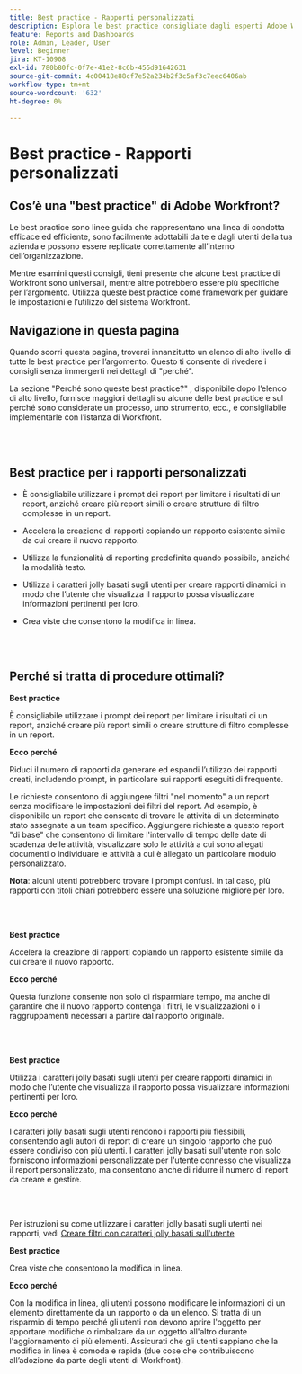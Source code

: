 ```yaml
---
title: Best practice - Rapporti personalizzati
description: Esplora le best practice consigliate dagli esperti Adobe Workfront in merito alla configurazione, alla gestione e all’utilizzo dei rapporti personalizzati di Workfront.
feature: Reports and Dashboards
role: Admin, Leader, User
level: Beginner
jira: KT-10908
exl-id: 780b80fc-0f7e-41e2-8c6b-455d91642631
source-git-commit: 4c00418e88cf7e52a234b2f3c5af3c7eec6406ab
workflow-type: tm+mt
source-wordcount: '632'
ht-degree: 0%

---
```


# Best practice - Rapporti personalizzati

## Cos’è una &quot;best practice&quot; di Adobe Workfront?

Le best practice sono linee guida che rappresentano una linea di condotta efficace ed efficiente, sono facilmente adottabili da te e dagli utenti della tua azienda e possono essere replicate correttamente all’interno dell’organizzazione.

Mentre esamini questi consigli, tieni presente che alcune best practice di Workfront sono universali, mentre altre potrebbero essere più specifiche per l’argomento. Utilizza queste best practice come framework per guidare le impostazioni e l’utilizzo del sistema Workfront.

## Navigazione in questa pagina

Quando scorri questa pagina, troverai innanzitutto un elenco di alto livello di tutte le best practice per l’argomento. Questo ti consente di rivedere i consigli senza immergerti nei dettagli di &quot;perché&quot;.

La sezione &quot;Perché sono queste best practice?&quot; , disponibile dopo l’elenco di alto livello, fornisce maggiori dettagli su alcune delle best practice e sul perché sono considerate un processo, uno strumento, ecc., è consigliabile implementarle con l’istanza di Workfront.

</br>
</br>

## Best practice per i rapporti personalizzati

* È consigliabile utilizzare i prompt dei report per limitare i risultati di un report, anziché creare più report simili o creare strutture di filtro complesse in un report.

* Accelera la creazione di rapporti copiando un rapporto esistente simile da cui creare il nuovo rapporto.

* Utilizza la funzionalità di reporting predefinita quando possibile, anziché la modalità testo.

* Utilizza i caratteri jolly basati sugli utenti per creare rapporti dinamici in modo che l’utente che visualizza il rapporto possa visualizzare informazioni pertinenti per loro.

* Crea viste che consentono la modifica in linea.

</br>
</br>


## Perché si tratta di procedure ottimali?

**Best practice**

È consigliabile utilizzare i prompt dei report per limitare i risultati di un report, anziché creare più report simili o creare strutture di filtro complesse in un report.


**Ecco perché**

Riduci il numero di rapporti da generare ed espandi l’utilizzo dei rapporti creati, includendo prompt, in particolare sui rapporti eseguiti di frequente.

Le richieste consentono di aggiungere filtri &quot;nel momento&quot; a un report senza modificare le impostazioni dei filtri del report. Ad esempio, è disponibile un report che consente di trovare le attività di un determinato stato assegnate a un team specifico. Aggiungere richieste a questo report &quot;di base&quot; che consentono di limitare l&#39;intervallo di tempo delle date di scadenza delle attività, visualizzare solo le attività a cui sono allegati documenti o individuare le attività a cui è allegato un particolare modulo personalizzato.


**Nota**: alcuni utenti potrebbero trovare i prompt confusi. In tal caso, più rapporti con titoli chiari potrebbero essere una soluzione migliore per loro.


</br>
</br>

**Best practice**

Accelera la creazione di rapporti copiando un rapporto esistente simile da cui creare il nuovo rapporto.

**Ecco perché**

Questa funzione consente non solo di risparmiare tempo, ma anche di garantire che il nuovo rapporto contenga i filtri, le visualizzazioni o i raggruppamenti necessari a partire dal rapporto originale.

</br>
</br>

**Best practice**

Utilizza i caratteri jolly basati sugli utenti per creare rapporti dinamici in modo che l’utente che visualizza il rapporto possa visualizzare informazioni pertinenti per loro.

**Ecco perché**

I caratteri jolly basati sugli utenti rendono i rapporti più flessibili, consentendo agli autori di report di creare un singolo rapporto che può essere condiviso con più utenti. I caratteri jolly basati sull&#39;utente non solo forniscono informazioni personalizzate per l&#39;utente connesso che visualizza il report personalizzato, ma consentono anche di ridurre il numero di report da creare e gestire.

</br>
</br>

Per istruzioni su come utilizzare i caratteri jolly basati sugli utenti nei rapporti, vedi [Creare filtri con caratteri jolly basati sull&#39;utente](https://experienceleague.adobe.com/docs/workfront-learn/tutorials-workfront/reporting/intermediate-reporting/create-filters-with-user-based-wildcards.html)

**Best practice**

Crea viste che consentono la modifica in linea.

**Ecco perché**

Con la modifica in linea, gli utenti possono modificare le informazioni di un elemento direttamente da un rapporto o da un elenco. Si tratta di un risparmio di tempo perché gli utenti non devono aprire l&#39;oggetto per apportare modifiche o rimbalzare da un oggetto all&#39;altro durante l&#39;aggiornamento di più elementi. Assicurati che gli utenti sappiano che la modifica in linea è comoda e rapida (due cose che contribuiscono all’adozione da parte degli utenti di Workfront).
